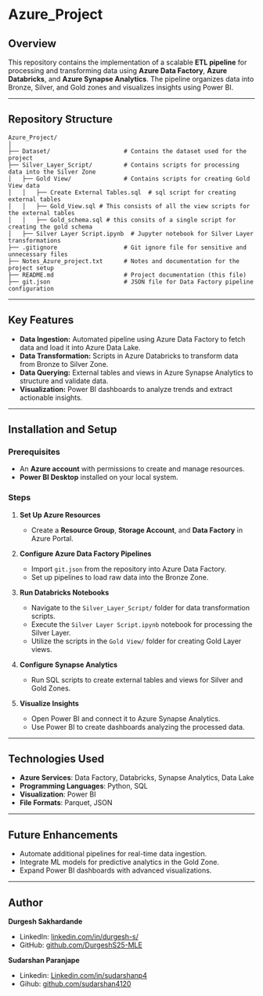 
# Azure_Project

## Overview
This repository contains the implementation of a scalable **ETL pipeline** for processing and transforming data using **Azure Data Factory**, **Azure Databricks**, and **Azure Synapse Analytics**. The pipeline organizes data into Bronze, Silver, and Gold zones and visualizes insights using Power BI.

---

## Repository Structure
```
Azure_Project/
│
├── Dataset/                     # Contains the dataset used for the project
├── Silver_Layer_Script/         # Contains scripts for processing data into the Silver Zone
│   ├── Gold View/               # Contains scripts for creating Gold View data
│   │   ├── Create External Tables.sql  # sql script for creating external tables
│   │   ├── Gold_View.sql # This consists of all the view scripts for the external tables
│   │   ├── Gold_schema.sql # this consits of a single script for creating the gold schema
│   ├── Silver Layer Script.ipynb  # Jupyter notebook for Silver Layer transformations
├── .gitignore                   # Git ignore file for sensitive and unnecessary files
├── Notes_Azure_project.txt      # Notes and documentation for the project setup
├── README.md                    # Project documentation (this file)
├── git.json                     # JSON file for Data Factory pipeline configuration
```

---

## Key Features
- **Data Ingestion:** Automated pipeline using Azure Data Factory to fetch data and load it into Azure Data Lake.
- **Data Transformation:** Scripts in Azure Databricks to transform data from Bronze to Silver Zone.
- **Data Querying:** External tables and views in Azure Synapse Analytics to structure and validate data.
- **Visualization:** Power BI dashboards to analyze trends and extract actionable insights.

---

## Installation and Setup

### Prerequisites
- An **Azure account** with permissions to create and manage resources.
- **Power BI Desktop** installed on your local system.

### Steps

1. **Set Up Azure Resources**
   - Create a **Resource Group**, **Storage Account**, and **Data Factory** in Azure Portal.

2. **Configure Azure Data Factory Pipelines**
   - Import `git.json` from the repository into Azure Data Factory.
   - Set up pipelines to load raw data into the Bronze Zone.

3. **Run Databricks Notebooks**
   - Navigate to the `Silver_Layer_Script/` folder for data transformation scripts.
   - Execute the `Silver Layer Script.ipynb` notebook for processing the Silver Layer.
   - Utilize the scripts in the `Gold View/` folder for creating Gold Layer views.

4. **Configure Synapse Analytics**
   - Run SQL scripts to create external tables and views for Silver and Gold Zones.

5. **Visualize Insights**
   - Open Power BI and connect it to Azure Synapse Analytics.
   - Use Power BI to create dashboards analyzing the processed data.

---

## Technologies Used
- **Azure Services**: Data Factory, Databricks, Synapse Analytics, Data Lake
- **Programming Languages**: Python, SQL
- **Visualization**: Power BI
- **File Formats**: Parquet, JSON

---

## Future Enhancements
- Automate additional pipelines for real-time data ingestion.
- Integrate ML models for predictive analytics in the Gold Zone.
- Expand Power BI dashboards with advanced visualizations.

---

## Author
**Durgesh Sakhardande**  
- LinkedIn: [linkedin.com/in/durgesh-s/](https://linkedin.com/in/durgesh-s/)  
- GitHub: [github.com/DurgeshS25-MLE](https://github.com/DurgeshS25-MLE)

**Sudarshan Paranjape**
- Linkedin: [Linkedin.com/in/sudarshanp4](https://www.linkedin.com/in/sudarshanp4/)
- Gihub: [github.com/sudarshan4120](https://github.com/sudarshan4120)
